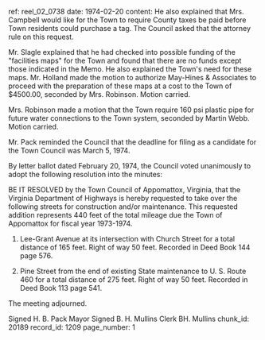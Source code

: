 ref: reel_02_0738
date: 1974-02-20
content: He also explained that Mrs. Campbell would like for the Town to require County taxes be paid before Town residents could purchase a tag. The Council asked that the attorney rule on this request.

Mr. Slagle explained that he had checked into possible funding of the "facilities maps" for the Town and found that there are no funds except those indicated in the Memo. He also explained the Town's need for these maps. Mr. Holland made the motion to authorize May-Hines & Associates to proceed with the preparation of these maps at a cost to the Town of $4500.00, seconded by Mrs. Robinson. Motion carried.

Mrs. Robinson made a motion that the Town require 160 psi plastic pipe for future water connections to the Town system, seconded by Martin Webb. Motion carried.

Mr. Pack reminded the Council that the deadline for filing as a candidate for the Town Council was March 5, 1974.

By letter ballot dated February 20, 1974, the Council voted unanimously to adopt the following resolution into the minutes:

BE IT RESOLVED by the Town Council of Appomattox, Virginia, that the Virginia Department of Highways is hereby requested to take over the following streets for construction and/or maintenance. This requested addition represents 440 feet of the total mileage due the Town of Appomattox for fiscal year 1973-1974.

1. Lee-Grant Avenue at its intersection with Church Street for a total distance of 165 feet. Right of way 50 feet. Recorded in Deed Book 144 page 576.

2. Pine Street from the end of existing State maintenance to U. S. Route 460 for a total distance of 275 feet. Right of way 50 feet. Recorded in Deed Book 113 page 541.

The meeting adjourned.

Signed
H. B. Pack Mayor
Signed
B. H. Mullins Clerk
BH. Mullins
chunk_id: 20189
record_id: 1209
page_number: 1

